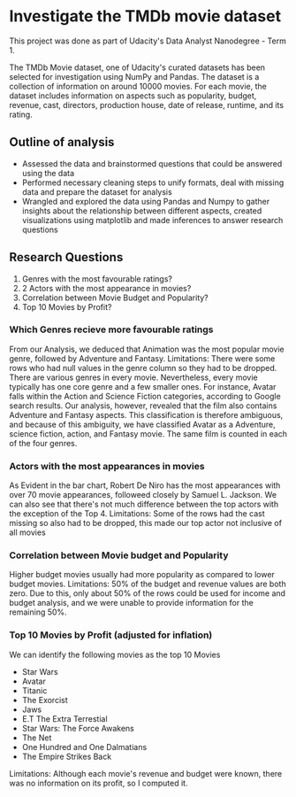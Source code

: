 # Investigate the TMDb movie dataset

This project was done as part of Udacity's Data Analyst Nanodegree - Term 1.

The TMDb Movie dataset, one of Udacity's curated datasets has been selected for investigation using NumPy and Pandas. The dataset is a collection of information on around 10000 movies. For each movie, the dataset includes information on aspects such as popularity, budget, revenue, cast, directors, production house, date of release, runtime, and its rating. 

## Outline of analysis
* Assessed the data and brainstormed questions that could be answered using the data 
* Performed necessary cleaning steps to unify formats, deal with missing data and prepare the dataset for analysis
* Wrangled and explored the data using Pandas and Numpy to gather insights about the relationship between different aspects, created visualizations using matplotlib and made inferences to answer research questions  

## Research Questions
1. Genres with the most favourable ratings?
2. 2 Actors with the most appearance in movies? 
3. Correlation between Movie Budget and Popularity?
4. Top 10 Movies by Profit?


### Which Genres recieve more favourable ratings

 From our Analysis, we deduced that Animation was the most popular movie genre, followed by Adventure and Fantasy. 
Limitations: There were some rows who had null values in the genre column so they had to be dropped. There are various genres in every movie. Nevertheless, every movie typically has one core genre and a few smaller ones. For instance, Avatar falls within the Action and Science Fiction categories, according to Google search results. Our analysis, however, revealed that the film also contains Adventure and Fantasy aspects. This classification is therefore ambiguous, and because of this ambiguity, we have classified Avatar as a Adventure, science fiction, action, and Fantasy movie. The same film is counted in each of the four genres.

### Actors with the most appearances in movies

 As Evident in the bar chart, Robert De Niro has the most appearances with over 70 movie appearances, followeed closely by Samuel L. Jackson. 
 We can also see that there's not much difference between the top actors with the exception of the Top 4.
Limitations: Some of the rows had the cast missing so also had to be dropped, this made our top actor not inclusive of all movies

### Correlation between Movie budget and Popularity

 Higher budget movies usually had more popularity as compared to lower budget movies.
Limitations: 50% of the budget and revenue values are both zero. Due to this, only about 50% of the rows could be used for income and budget analysis, and we were unable to provide information for the remaining 50%.

### Top 10 Movies by Profit (adjusted for inflation)

 We can identify the following movies as the top 10 Movies
 - Star Wars
 - Avatar
 - Titanic
 - The Exorcist
 - Jaws
 - E.T The Extra Terrestial
 - Star Wars: The Force Awakens
 - The Net
 - One Hundred and One Dalmatians
 - The Empire Strikes Back

Limitations: Although each movie's revenue and budget were known, there was no information on its profit, so I computed it.
